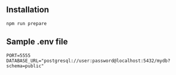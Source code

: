 ## Installation

```
npm run prepare
```

## Sample .env file

```
PORT=5555
DATABASE_URL="postgresql://user:password@localhost:5432/mydb?schema=public"
```
